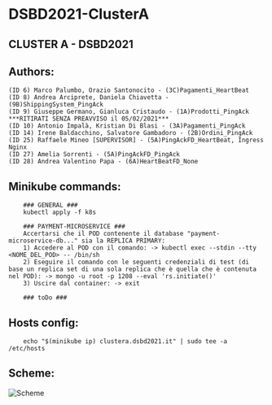# DSBD2021-ClusterA

## CLUSTER A - DSBD2021

## Authors:
    (ID 6) Marco Palumbo, Orazio Santonocito - (3C)Pagamenti_HeartBeat
    (ID 8) Andrea Arciprete, Daniela Chiavetta - (9B)ShippingSystem_PingAck
    (ID 9) Giuseppe Germano, Gianluca Cristaudo - (1A)Prodotti_PingAck ***RITIRATI SENZA PREAVVISO il 05/02/2021***
    (ID 10) Antonio Impalà, Kristian Di Blasi - (3A)Pagamenti_PingAck
    (ID 14) Irene Baldacchino, Salvatore Gambadoro - (2B)Ordini_PingAck
    (ID 25) Raffaele Mineo [SUPERVISOR] - (5A)PingAckFD_HeartBeat, Ingress Nginx
    (ID 27) Amelia Sorrenti - (5A)PingAckFD_PingAck
    (ID 28) Andrea Valentino Papa - (6A)HeartBeatFD_None

## Minikube commands:
```
    ### GENERAL ###
    kubectl apply -f k8s
    
    ### PAYMENT-MICROSERVICE ###
    Accertarsi che il POD contenente il database "payment-microservice-db..." sia la REPLICA PRIMARY:
    1) Accedere al POD con il comando: -> kubectl exec --stdin --tty <NOME_DEL_POD> -- /bin/sh
    2) Eseguire il comando con le seguenti credenziali di test (di base un replica set di una sola replica che è quella che è contenuta nel POD): -> mongo -u root -p 1208 --eval 'rs.initiate()'
    3) Uscire dal container: -> exit

    ### toDo ###
```
    
## Hosts config:
```
    echo "$(minikube ip) clustera.dsbd2021.it" | sudo tee -a /etc/hosts
```

## Scheme:
![Scheme](http://www.plantuml.com/plantuml/png/RPCnJ_Cm48Rt-nMMlhdfruuTK44L30mWLImiw9fSMwj979mBg4j_EscDTSwPCUzZwtcLLrxtZ9w7fWOisNb3RVNMamVRClazbcJkE_k4JDzu1lWSQ23pZFiJGkcQphNKidbtxaJKaGT0ptQynUOL3zYCq2uasnvjrzdsi3ttJ4rorhlACTi_RYybU_6LRPCpZpZKl26cQ-yUe4B67VQKg3SFaaxbAOdwD9C2QHegZ0dqenCFKzUNguU68b92ZSMgWQWrYluOm-zOPZRxk4jsCYjpPEvMytbP3wFSOr7rkwfO_byk2ii0SZHSJSPII6-ci4oN0LbGeJWaY7NC_qrdcsglF1ymkgyq7L7KWQHJ1lSjbp5JSxoYLzNsl99CB5rKjSYbaVZKvA5TuDdkjmSOVgQylVH_NYxXaQhQaiTEaaW7oO9NlgTFJl9KNHJwPQeEsG4faoDfbSDOBmUgPtvWJMqrDFKF)

<!--
@startuml diagram

actor endUser
interface ApiGateway

queue Kafka
component Zookeeper

artifact Pagamenti1
artifact ShippingSystem
artifact Prodotti
artifact Pagamenti2
artifact Ordini
artifact FaultDetectors

database Pagamenti1DB
database ShippingSystemDB
database ProdottiDB
database Pagamenti2DB
database OrdiniDB

storage Pagamenti1DBvolume
storage ShippingSystemDBvolume
storage ProdottiDBvolume
storage Pagamenti2DBvolume
storage OrdiniDBvolume

endUser --_> ApiGateway : http://clustera.dsbd.2021.it

ApiGateway --_> Pagamenti1
ApiGateway --_> ShippingSystem
ApiGateway --_> Prodotti
ApiGateway --_> Pagamenti2
ApiGateway --_> Ordini

Pagamenti1 --# Pagamenti1DB
ShippingSystem --# ShippingSystemDB
Prodotti --# ProdottiDB
Pagamenti2 --# Pagamenti2DB
Ordini --# OrdiniDB

Pagamenti1DB --# Pagamenti1DBvolume
ShippingSystemDB --# ShippingSystemDBvolume
ProdottiDB --# ProdottiDBvolume
Pagamenti2DB --# Pagamenti2DBvolume
OrdiniDB --# OrdiniDBvolume

Kafka --_> Zookeeper

Pagamenti1 ~~ Kafka
ShippingSystem ~~ Kafka
Prodotti ~~ Kafka
Pagamenti2 ~~ Kafka
Ordini ~~ Kafka
FaultDetectors ~~ Kafka

Pagamenti1 .. FaultDetectors
ShippingSystem .. FaultDetectors
Prodotti .. FaultDetectors
Pagamenti2 .. FaultDetectors
Ordini .. FaultDetectors
FaultDetectors .. FaultDetectors

@enduml
-->
